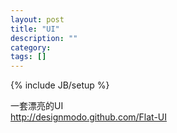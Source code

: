 ```yaml
---
layout: post
title: "UI"
description: ""
category: 
tags: []
---
```

{% include JB/setup %}

一套漂亮的UI  
<http://designmodo.github.com/Flat-UI>  
